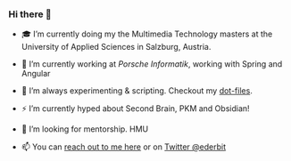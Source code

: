 ### Hi there 👋

- 🎓 I’m currently doing my the Multimedia Technology masters at the University of Applied Sciences in Salzburg, Austria.

- 🔭 I’m currently working at *Porsche Informatik*, working with Spring and Angular

- 🌱 I’m always experimenting & scripting. Checkout my [dot-files](https://gitlab.com/FabianUntermoser/dot-files).

- ⚡ I’m currently hyped about Second Brain, PKM and Obsidian!

- 👯 I’m looking for mentorship. HMU

- 📫 You can [reach out to me here](https://ederbit.xyz/#get-in-touch-) or on [Twitter @ederbit](https://twitter.com/ederbit)

<!--
**FabianUntermoser/FabianUntermoser** is a ✨ _special_ ✨ repository because its `README.md` (this file) appears on your GitHub profile.

Here are some ideas to get you started:

- 🔭 I’m currently working on ...
- 🌱 I’m currently learning ...
- 👯 I’m looking to collaborate on ...
- 🤔 I’m looking for help with ...
- 💬 Ask me about ...
- 📫 How to reach me: ...
- 😄 Pronouns: ...
- ⚡ Fun fact: ...
-->
